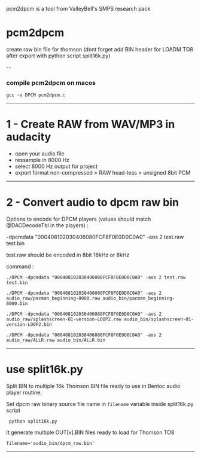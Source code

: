 pcm2dpcm is a tool from ValleyBell's SMPS research pack

# pcm2dpcm

create raw bin file for thomson (dont forget add BIN header for LOADM TO8 after export with python script split16k.py)

--
### compile pcm2dpcm on macos

    gcc -o DPCM pcm2dpcm.c
    
---
# 1 - Create RAW from WAV/MP3 in audacity

- open your audio file
- ressample in 8000 Hz
- select 8000 Hz output for project
- export format non-compressed > RAW head-less > unsigned 8bit PCM

---

# 2 - Convert audio to dpcm raw bin

Options to encode for DPCM players (values should match @DACDecodeTbl in the players) :

-dpcmdata "000408102030406080FCF8F0E0D0C0A0" -aos 2 test.raw test.bin

test.raw should be encoded in 8bit 16kHz or 8kHz

command :

    ./DPCM -dpcmdata "000408102030406080FCF8F0E0D0C0A0" -aos 2 test.raw test.bin

    ./DPCM -dpcmdata "000408102030406080FCF8F0E0D0C0A0" -aos 2 audio_raw/pacman_beginning-8000.raw audio_bin/pacman_beginning-8000.bin

    ./DPCM -dpcmdata "000408102030406080FCF8F0E0D0C0A0" -aos 2 audio_raw/splashscreen-01-version-LOOP2.raw audio_bin/splashscreen-01-version-LOOP2.bin
    
    ./DPCM -dpcmdata "000408102030406080FCF8F0E0D0C0A0" -aos 2 audio_raw/ALLR.raw audio_bin/ALLR.bin

---
# use split16k.py

Split BIN to multiple 16k Thomson BIN file ready to use in Bentoc audio player routine.

Set dpcm raw binary source file name in `filename` variable inside split16k.py script

	 python split16k.py

It generate multiple OUT[x].BIN files ready to load for Thomson TO8

	filename='audio_bin/dpcm_raw.bin'

---

